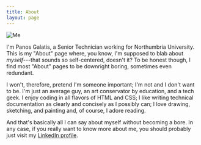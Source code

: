 ```yaml
---
title: About
layout: page
---
```


<img src="https://pgalatis.github.io/images/me.jpg" title="Me" class="profile">

I'm Panos Galatis, a Senior Technician working for Northumbria University. This is my "About" page where, you know, I'm supposed to blab about *myself*---that sounds so self-centered, doesn't it? To be honest though, I find most "About" pages to be downright boring, sometimes even redundant. 

I won't, therefore, pretend I'm someone important; I'm not and I don't want to be. I'm just an average guy, an art conservator by education, and a tech geek. I enjoy coding in all flavors of HTML and CSS; I like writing technical documentation as clearly and concisely as I possibly can; I love drawing, sketching, and painting and, of course, I adore reading. 

And that's basically all I can say about myself without becoming a bore. In any case, if you really want to know more about me, you should probably just visit my <a href="https://www.linkedin.com/in/pgalatis/">LinkedIn profile</a>. 
